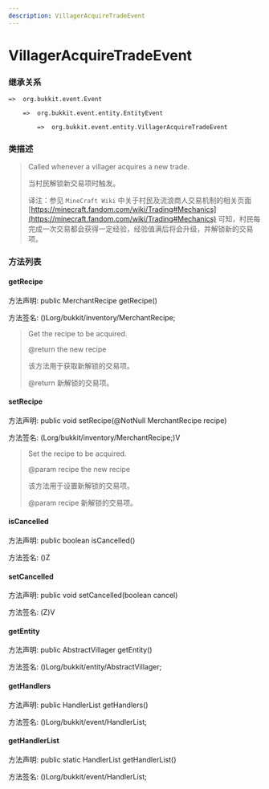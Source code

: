 ```yaml
---
description: VillagerAcquireTradeEvent
---
```


# VillagerAcquireTradeEvent

### 继承关系

    =>  org.bukkit.event.Event

        =>  org.bukkit.event.entity.EntityEvent

            =>  org.bukkit.event.entity.VillagerAcquireTradeEvent

### 类描述

> Called whenever a villager acquires a new trade.
>
> 当村民解锁新交易项时触发。
>
> 译注：参见 `MineCraft Wiki` 中关于村民及流浪商人交易机制的相关页面 [https://minecraft.fandom.com/wiki/Trading#Mechanics](https://minecraft.fandom.com/wiki/Trading#Mechanics) 可知，村民每完成一次交易都会获得一定经验，经验值满后将会升级，并解锁新的交易项。

### 方法列表

#### getRecipe

方法声明: public MerchantRecipe getRecipe()

方法签名: ()Lorg/bukkit/inventory/MerchantRecipe;

> Get the recipe to be acquired.
>
> @return the new recipe
>
> 该方法用于获取新解锁的交易项。
>
> @return 新解锁的交易项。

#### setRecipe

方法声明: public void setRecipe(@NotNull MerchantRecipe recipe)

方法签名: (Lorg/bukkit/inventory/MerchantRecipe;)V

> Set the recipe to be acquired.
>
> @param recipe the new recipe
>
> 该方法用于设置新解锁的交易项。
>
> @param recipe 新解锁的交易项。

#### isCancelled

方法声明: public boolean isCancelled()

方法签名: ()Z

#### setCancelled

方法声明: public void setCancelled(boolean cancel)

方法签名: (Z)V

#### getEntity

方法声明: public AbstractVillager getEntity()

方法签名: ()Lorg/bukkit/entity/AbstractVillager;

#### getHandlers

方法声明: public HandlerList getHandlers()

方法签名: ()Lorg/bukkit/event/HandlerList;

#### getHandlerList

方法声明: public static HandlerList getHandlerList()

方法签名: ()Lorg/bukkit/event/HandlerList;